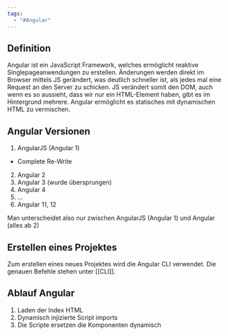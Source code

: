 ```yaml
---
tags:
  - "#Angular"
---
```


## Definition
Angular ist ein JavaScript Framework, welches ermöglicht reaktive Singlepageanwendungen zu erstellen. 
Änderungen werden direkt im Browser mittels JS gerändert, was deutlich schneller ist, als jedes mal eine Request an den Server zu schicken. JS verändert somit den DOM, auch wenn es so aussieht, dass wir nur ein HTML-Element haben, gibt es im Hintergrund mehrere.
Angular ermöglicht es statisches mit dynamischen HTML zu vermischen.
## Angular Versionen
 1. AngularJS (Angular 1)
 + Complete Re-Write
2. Angular 2 
3. Angular 3 (wurde übersprungen)
4. Angular 4
5. ... 
6. Angular 11, 12

Man unterscheidet also nur zwischen AngularJS (Angular 1) und Angular (alles ab 2)

## Erstellen eines Projektes
Zum erstellen eines neues Projektes wird die Angular CLI verwendet. Die genauen Befehle stehen unter [[CLI]].

## Ablauf Angular
1. Laden der Index HTML
2. Dynamisch injizierte Script imports
3. Die Scripte ersetzen die Komponenten dynamisch 
